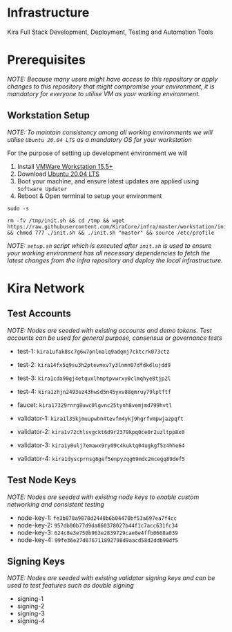 
# Infrastructure

Kira Full Stack Development, Deployment, Testing and Automation Tools

# Prerequisites

_NOTE: Because many users might have access to this repository or apply changes to this repository that might compromise your environment, it is mandatory for everyone to utilise VM as your working environment._

## Workstation Setup

_NOTE: To maintain consistency among all working environments we will utilise `Ubuntu 20.04 LTS` as a mandatory OS for your workstation_

For the purpose of setting up development environment we will 

1. Install [VMWare Workstation 15.5+](https://www.vmware.com/products/workstation-player/workstation-player-evaluation.html)
2. Download [Ubuntu 20.04 LTS](https://releases.ubuntu.com/20.04/)
3. Boot your machine, and ensure latest updates are applied using `Software Updater`
4. Reboot & Open terminal to setup your environment

```
sudo -s

rm -fv /tmp/init.sh && cd /tmp && wget https://raw.githubusercontent.com/KiraCore/infra/master/workstation/init.sh && chmod 777 ./init.sh && ./init.sh "master" && source /etc/profile
```

_NOTE: `setup.sh` script which is executed after `init.sh` is used to ensure your working environment has all necessary dependencies to fetch the latest changes from the infra repository and deploy the local infrastructure._






# Kira Network

## Test Accounts

_NOTE: Nodes are seeded with existing accounts and demo tokens. Test accounts can be used for general purpose, consensus or governance tests_

* test-1: `kira1ufak8sc7g6w7pnlmalq9adqmj7cktcrk073ctz`
* test-2: `kira14fx5q9su3h2ptevmxv7y3lnmn07dfdkdlujdd9`
* test-3: `kira1cda90gj4etquxlhmptpvwrxy0clmqhye8tjp2l`
* test-4: `kira1zhjn2493ez43hwsd5n45yxv88qmruy79lptftf`

* faucet: `kira17329rnrg8uwc0lgvnc25tynh8vemjmd799hvtl`

* validator-1: `kira1l35kjmuupwhn4tevfm4ykj9hgrfvmpwjazpqft`
* validator-2: `kira1v72chlsvgckt6d9r2379kpq0ce0r2uzltpp8x0`
* validator-3: `kira1y0ulj7emawx9ry09c4kuktq04ugkgf5z4hhe64`
* validator-4: `kira1dyscprnsg6gef5enpyzqg69mdc2mcegq89def5`

## Test Node Keys

_NOTE: Nodes are seeded with existing node keys to enable custom networking and consistent testing_

* node-key-1: `fe3b878a9878d2448b6b04470bf53a697ea7f4cc`
* node-key-2: `957db00b77d9da860378027b44f1c7acc631fc34`
* node-key-3: `624c8e3e750b963e2839729cae0e4ffb0668a039`
* node-key-4: `99fe36e27d676711892798d9aacd58d2ddb90df5`

## Signing Keys

_NOTE: Nodes are seeded with existing validator signing keys and can be used to test features such as double signing_

* signing-1
* signing-2
* signing-3
* signing-4
